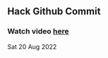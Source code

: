 
 ## Hack Github Commit 
 ### Watch video <a href="https://www.youtube.com">here</a> 
 Sat 20 Aug 2022 
